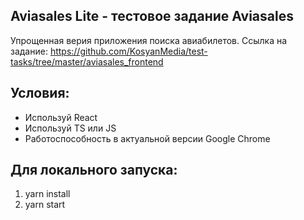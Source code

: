 ## Aviasales Lite - тестовое задание Aviasales

Упрощенная верия приложения поиска авиабилетов.
Ссылка на задание: https://github.com/KosyanMedia/test-tasks/tree/master/aviasales_frontend

## Условия:
- Используй React
- Используй TS или JS
- Работоспособность в актуальной версии Google Chrome

## Для локального запуска:

1. yarn install
2. yarn start
